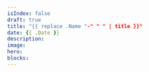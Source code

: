 ```yaml
---
isIndex: false
draft: true
title: "{{ replace .Name "-" " " | title }}"
date: {{ .Date }}
description:
image:
hero:
blocks:
---
```

